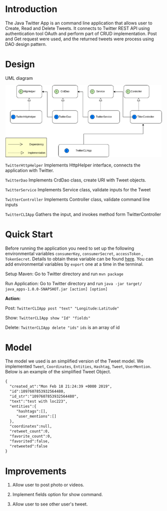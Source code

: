# Introduction
The Java Twitter App is an command line application that allows user to Create, Read
and Delete Tweets. It connects to Twitter REST API using authentication tool OAuth and 
perform part of CRUD implementation. Post and Get request were used, and
the returned tweets were process using DAO design pattern.
# Design
 UML diagram
 
 ![UML_diagram](src/main/resources/UML.png)

`TwitterHttpHelper`
Implements HttpHelper interface, connects the application with Twitter.

`TwitterDao`
Implements CrdDao class, create URI with Tweet objects.

`TwitterService`
Implements Service class, validate inputs for the Tweet

`TwitterController`
Implements Controller class, validate command line inputs

`TwitterCLIApp`
Gathers the input, and invokes method form TwitterController
# Quick Start
Before running the application you need to set up the following 
environmental variables `consumerKey`, `consumerSecret`, `accessToken`
, `TokenSecret`. Details to obtain these variable can be found
[here](https://developer.twitter.com/en/docs/basics/authentication/oauth-1-0a).
You can add environmental variables by `export` one at a time in the terminal.

Setup Maven: Go to Twitter directory and run `mvn package`

Run Application: Go to Twitter directory and run `java -jar target/
java_apps-1.0.0-SNAPSHOT.jar [action] [option]`

**Action:**

Post:
`TwitterCLIApp post "text" "Longitude:Latitude"`

Show:
`TwitterCLIApp show "Id" "fields"`

Delete:
`TwitterCLIApp delete "ids"`   `ids` is an array of id 

# Model
The model we used is an simplified version of the Tweet model.
We implemented `Tweet`, `Coordinates`, `Entities`, `Hashtag`, `Tweet`,
 `UserMention`. Below is an example of the simplified Tweet
 Object.
 ```
{
   "created_at":"Mon Feb 18 21:24:39 +0000 2019",
   "id":1097607853932564480,
   "id_str":"1097607853932564480",
   "text":"test with loc223",
   "entities":{
      "hashtags":[],      
      "user_mentions":[]  
   },
   "coordinates":null,  
   "retweet_count":0,
   "favorite_count":0,
   "favorited":false,
   "retweeted":false
}
```
# Improvements
1. Allow user to post photo or videos.

2. Implement fields option for show command.

3. Allow user to see other user's tweet.